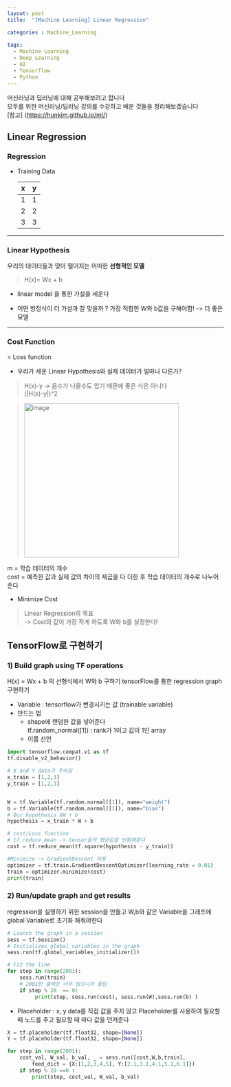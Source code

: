 ```yaml
---
layout: post
title:  "[Machine Learning] Linear Regression"

categories : Machine_Learning
  
tags:
  - Machine Learning
  - Deep Learning
  - AI
  - Tensorflow
  - Python
---
```




머신러닝과 딥러닝에 대해 공부해보려고 합니다   
모두를 위한 머신러닝/딥러닝 강의를 수강하고 배운 것들을 정리해보겠습니다   
[참고] (https://hunkim.github.io/ml/)   

## Linear Regression
### Regression 
- Training Data

    |x|y|
    |--|--|
    |1|1|
    |2|2|
    |3|3|
  
* * *   

### Linear Hypothesis 
우리의 데이터들과 맞아 떨어지는 어떠한 **선형적인 모델**
> H(x)= Wx + b     

- linear model 을 통한 가설을 세운다

- 어떤 방정식이 더 가설과 잘 맞을까 ?
가장 적합한 W와 b값을 구해야함! -> 더 좋은 모델    

* * *

### Cost Function
= Loss function   
- 우리가 세운 Linear Hypothesis와 실제 데이터가 얼마나 다른가?
> H(x)-y      -> 음수가 나올수도 있기 때문에 좋은 식은 아니다   
> (|H(x)-y|)^2   

> <img width="359" alt="image" src="https://user-images.githubusercontent.com/110437548/212549325-c6902af8-bc85-4082-9b34-d7e3c341e387.png">

m = 학습 데이터의 개수   
cost = 예측한 값과 실제 값의 차이의 제곱을 다 더한 후 학습 데이터의 개수로 나누어준다   

- Minimize Cost
> Linear Regression의 목표   
> -> Cost의 값이 가장 작게 하도록 W와 b를 설정한다!


## TensorFlow로 구현하기

### 1) Build graph using TF operations

H(x) = Wx + b 의 선형식에서 W와 b 구하기
tensorFlow를 통한 regression graph 구현하기

- Variable : tensorflow가 변경시키는 값 (trainable variable)
- 만드는 법 
    - shape에 랜덤한 값을 넣어준다   
 tf.random_normal([1]) : rank가 1이고 값이 1인 array
    - 이름 선언


```python
import tensorflow.compat.v1 as tf
tf.disable_v2_behavior()

# X and Y data가 주어짐
x_train = [1,2,3]
y_train = [1,2,3]


W = tf.Variable(tf.random.normal([1]), name="weight")
b = tf.Variable(tf.random.normal([1]), name="bias")
# Our hypothesis XW + b
hypothesis = x_train * W + b

# cost/Loss function
# tf.reduce_mean -> tensor들의 평균값을 반환해준다
cost = tf.reduce_mean(tf.square(hypothesis - y_train))

#Minimize -> GradientDescent 이용
optimizer = tf.train.GradientDescentOptimizer(learning_rate = 0.01)
train = optimizer.minimize(cost)
print(train)
```

### 2) Run/update graph and get results
regression을 실행하기 위한 session을 만들고 W,b와 같은 Variable을 그래프에 global Variable로 초기화 해줘야한다





```python
# Launch the graph in a session
sess = tf.Session()
# Initializes global variables in the graph
sess.run(tf.global_variables_initializer())

# Fit the line
for step in range(2001):
    sess.run(train)
    # 2001번 출력은 너무 많으니까 줄임
    if step % 20  == 0:
         print(step, sess.run(cost), sess.run(W),sess.run(b) )
```

- Placeholder
: x, y data를 직접 값을 주지 않고 Placeholder를 사용하여 필요할때 노드를 주고 필요할 때 마다 값을 던져준다 


```python
X = tf.placeholder(tf.float32, shape=[None])
Y = tf.placeholder(tf.float32, shape=[None])

for step in range(2001):
    cost_val, W_val, b_val, _ = sess.run([cost,W,b,train], 
        feed_dict = {X:[1,2,3,4,5], Y:[2.1,3.1,4.1,5.1,6.1]})
    if step % 20 ==0 :
        print(step, cost_val, W_val, b_val)
```
